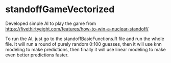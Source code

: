 # standoffGameVectorized
Developed simple AI to play the game from https://fivethirtyeight.com/features/how-to-win-a-nuclear-standoff/

To run the AI, just go to the standoffBasicFunctions.R file and run the whole file. It will run a round of purely random 0:100 guesses, then it will use knn modeling to make predictions, then finally it will use linear modeling to make even better predictions faster.
